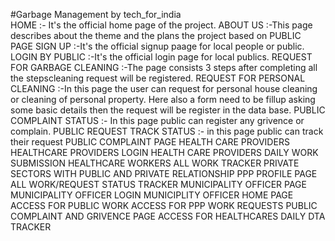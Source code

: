 #Garbage Management by 
tech_for_india  
HOME
:- It's the official home page of the project.
ABOUT US
:-This page describes about the theme and the plans the project based on
PUBLIC PAGE
SIGN UP
:-It's the official signup paage for local people or public.
LOGIN BY PUBLIC
:-It's the official login page for local publics.
REQUEST FOR GARBAGE CLEANING
:-The page consists 3 steps after completing all the stepscleaning request will be registered.
REQUEST FOR PERSONAL CLEANING
:-In this page the user can request for personal house cleaning or cleaning of personal property. Here also a form need to be fillup asking some basic details then the request will be register in the data base.
PUBLIC COMPLAINT STATUS
:- In this page public can register any grivence or complain.
PUBLIC REQUEST TRACK STATUS
:- in this page public can track their request
PUBLIC COMPLAINT PAGE
HEALTH CARE PROVIDERS
HEALTHCARE PROVIDERS LOGIN
HEALTH CARE PROVIDERS DAILY WORK SUBMISSION
HEALTHCARE WORKERS ALL WORK TRACKER
PRIVATE SECTORS WITH PUBLIC AND PRIVATE RELATIONSHIP
PPP PROFILE PAGE
ALL WORK/REQUEST STATUS TRACKER
MUNICIPALITY OFFICER PAGE
MUNICIPALITY OFFICER LOGIN
MUNICIPLITY OFFICER HOME PAGE
ACCESS FOR PUBLIC WORK
ACCESS FOR PPP WORK REQUESTS
PUBLIC COMPLAINT AND GRIVENCE PAGE
ACCESS FOR HEALTHCARES DAILY DTA TRACKER
